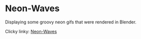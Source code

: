 # Neon-Waves
Displaying some groovy neon gifs that were rendered in Blender.

Clicky linky: [Neon-Waves](https://gspin96.github.io/Neon-Waves/)
